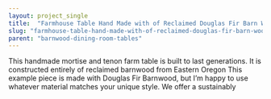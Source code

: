```yaml
---
layout: project_single
title:  "Farmhouse Table Hand Made with of Reclaimed Douglas Fir Barn Wood"
slug: "farmhouse-table-hand-made-with-of-reclaimed-douglas-fir-barn-wood"
parent: "barnwood-dining-room-tables"
---
```

This handmade mortise and tenon farm table is built to last generations. It is constructed entirely of reclaimed barnwood from Eastern Oregon This example piece is made with Douglas Fir Barnwood, but I’m happy to use whatever material matches your unique style. We offer a sustainably